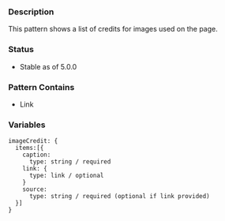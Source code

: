 ### Description
This pattern shows a list of credits for images used on the page.

### Status
* Stable as of 5.0.0

### Pattern Contains
* Link

### Variables
~~~
imageCredit: {
  items:[{
    caption: 
      type: string / required
    link: {
      type: link / optional
    }
    source:
      type: string / required (optional if link provided)
  }]
}
~~~
